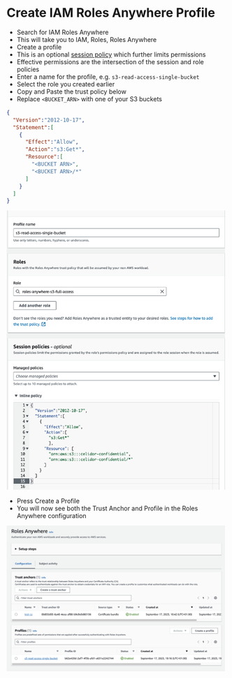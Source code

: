 # Create IAM Roles Anywhere Profile
* Search for IAM Roles Anywhere
* This will take you to IAM, Roles, Roles Anywhere
* Create a profile
* This is an optional [session policy](https://docs.aws.amazon.com/IAM/latest/UserGuide/access_policies.html#policies_session) which further limits permissions
* Effective permissions are the intersection of the session and role policies
* Enter a name for the profile, e.g. `s3-read-access-single-bucket`
* Select the role you created earlier
* Copy and Paste the trust policy below
* Replace `<BUCKET_ARN>` with one of your S3 buckets
```json
{
  "Version":"2012-10-17",
  "Statement":[
    {
      "Effect":"Allow",
      "Action":"s3:Get*",
      "Resource":[
        "<BUCKET ARN>",
        "<BUCKET ARN>/*"
      ]
    }
  ]
}
```
<kbd>
  <img src="images/create-profile.png" width="500">
</kbd>

* Press Create a Profile
* You will now see both the Trust Anchor and Profile in the Roles Anywhere configuration

<kbd>
  <img src="images/roles-anywhere-config.png" width="500">
</kbd>
